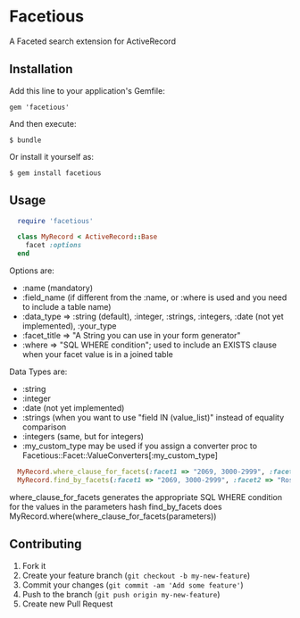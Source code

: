 # Facetious

A Faceted search extension for ActiveRecord

## Installation

Add this line to your application's Gemfile:

    gem 'facetious'

And then execute:

    $ bundle

Or install it yourself as:

    $ gem install facetious

## Usage

```ruby
  require 'facetious'

  class MyRecord < ActiveRecord::Base
    facet :options
  end
```

Options are:
* :name (mandatory)
* :field_name (if different from the :name, or :where is used and you need to include a table name)
* :data_type => :string (default), :integer, :strings, :integers, :date (not yet implemented), :your_type
* :facet_title => "A String you can use in your form generator"
* :where => "SQL WHERE condition"; used to include an EXISTS clause when your facet value is in a joined table

Data Types are:
* :string
* :integer
* :date (not yet implemented)
* :strings (when you want to use "field IN (value_list)" instead of equality comparison
* :integers (same, but for integers)
* :my_custom_type may be used if you assign a converter proc to Facetious::Facet::ValueConverters[:my_custom_type]

```ruby
  MyRecord.where_clause_for_facets(:facet1 => "2069, 3000-2999", :facet2 => "Rose%").include(:some_association)
  MyRecord.find_by_facets(:facet1 => "2069, 3000-2999", :facet2 => "Rose%").include(:some_association)
```

where_clause_for_facets generates the appropriate SQL WHERE condition for the values in the parameters hash
find_by_facets does MyRecord.where(where_clause_for_facets(parameters))

## Contributing

1. Fork it
2. Create your feature branch (`git checkout -b my-new-feature`)
3. Commit your changes (`git commit -am 'Add some feature'`)
4. Push to the branch (`git push origin my-new-feature`)
5. Create new Pull Request

